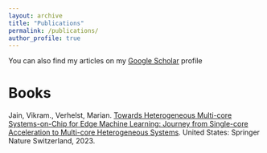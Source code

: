 ```yaml
---
layout: archive
title: "Publications"
permalink: /publications/
author_profile: true
---
```


You can also find my articles on my [Google Scholar](https://scholar.google.com/citations?user=uYVMSsEAAAAJ&hl=en) profile

Books
======
Jain, Vikram., Verhelst, Marian. [Towards Heterogeneous Multi-core Systems-on-Chip for Edge Machine Learning: Journey from Single-core Acceleration to Multi-core Heterogeneous Systems](https://www.google.com/books/edition/Towards_Heterogeneous_Multi_core_Systems/3tcC0AEACAAJ?hl=en). United States: Springer Nature Switzerland, 2023.
